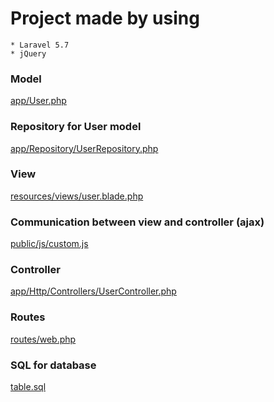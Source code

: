 # Project made by using 
    * Laravel 5.7
    * jQuery
   
### Model 
[app/User.php](app/User.php)

### Repository for User model 
[app/Repository/UserRepository.php](app/Repository/UserRepository.php)
### View 
[resources/views/user.blade.php](resources/views/user.blade.php)

### Communication between view and controller (ajax) 
[public/js/custom.js](public/js/custom.js)

### Controller 
[app/Http/Controllers/UserController.php](app/Http/Controllers/UserController.php)

### Routes 
[routes/web.php](routes/web.php)

### SQL for database
[table.sql](table.sql)
